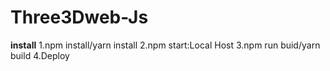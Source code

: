 # Three3Dweb-Js
<b>install</b>
1.npm install/yarn install
2.npm start:Local Host
3.npm run buid/yarn build 
4.Deploy
